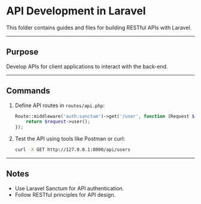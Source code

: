 # API Development in Laravel

This folder contains guides and files for building RESTful APIs with Laravel.

---

## Purpose

Develop APIs for client applications to interact with the back-end.

---

## Commands

1. Define API routes in `routes/api.php`:
   ```php
   Route::middleware('auth:sanctum')->get('/user', function (Request $request) {
       return $request->user();
   });
   ```

2. Test the API using tools like Postman or curl:
   ```bash
   curl -X GET http://127.0.0.1:8000/api/users
   ```

---

## Notes

- Use Laravel Sanctum for API authentication.
- Follow RESTful principles for API design.
